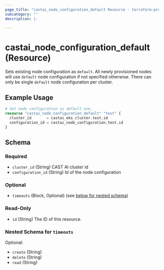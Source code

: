 ```yaml
---
page_title: "castai_node_configuration_default Resource - terraform-provider-castai"
subcategory: ""
description: |-
  
---
```


# castai_node_configuration_default (Resource)



Sets existing node configuration as `default`. All newly provisioned nodes will use `default` node configuration if not specified otherwise.
There can only be single `default` node configuration per cluster.

## Example Usage

```terraform
# Set node configuration as default one.
resource "castai_node_configuration_default" "test" {
  cluster_id       = castai_eks_cluster.test.id
  configuration_id = castai_node_configuration.test.id
}
```

<!-- schema generated by tfplugindocs -->
## Schema

### Required

- `cluster_id` (String) CAST AI cluster id
- `configuration_id` (String) Id of the node configuration

### Optional

- `timeouts` (Block, Optional) (see [below for nested schema](#nestedblock--timeouts))

### Read-Only

- `id` (String) The ID of this resource.

<a id="nestedblock--timeouts"></a>
### Nested Schema for `timeouts`

Optional:

- `create` (String)
- `delete` (String)
- `read` (String)